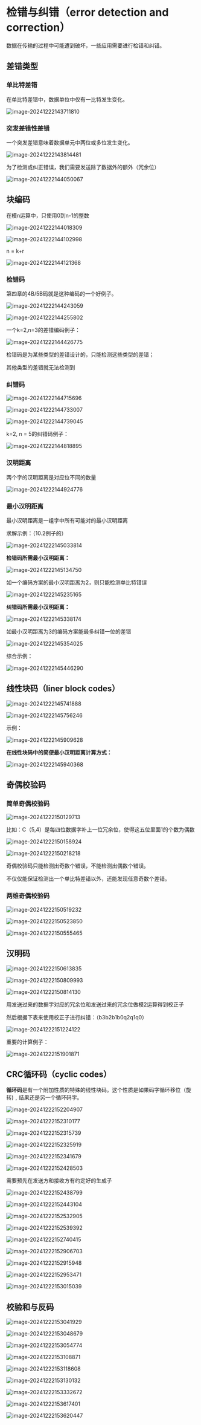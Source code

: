 # 检错与纠错（error detection and correction）

数据在传输的过程中可能遭到破坏，一些应用需要进行检错和纠错。

## 差错类型

### 单比特差错

在单比特差错中，数据单位中仅有一比特发生变化。

![image-20241222143711810](assets/image-20241222143711810.png)

### 突发差错性差错

一个突发差错意味着数据单元中两位或多位发生变化。

![image-20241222143814481](assets/image-20241222143814481.png)

为了检测或纠正错误，我们需要发送除了数据外的额外（冗余位）

![image-20241222144050067](assets/image-20241222144050067.png)

## 块编码

在模n运算中，只使用0到n-1的整数

![image-20241222144018309](assets/image-20241222144018309.png)

![image-20241222144102998](assets/image-20241222144102998.png)

n = k+r

![image-20241222144121368](assets/image-20241222144121368.png)

### 检错码

第四章的4B/5B码就是这种编码的一个好例子。

![image-20241222144243059](assets/image-20241222144243059.png)

![image-20241222144255802](assets/image-20241222144255802.png)

一个k=2,n=3的差错编码例子：

![image-20241222144426775](assets/image-20241222144426775.png)

检错码是为某些类型的差错设计的，只能检测这些类型的差错；

其他类型的差错就无法检测到

### 纠错码

![image-20241222144715696](assets/image-20241222144715696.png)

![image-20241222144733007](assets/image-20241222144733007.png)

![image-20241222144739045](assets/image-20241222144739045.png)

k=2, n = 5的纠错码例子：

![image-20241222144818895](assets/image-20241222144818895.png)

### 汉明距离

两个字的汉明距离是对应位不同的数量

![image-20241222144924776](assets/image-20241222144924776.png)

### 最小汉明距离

最小汉明距离是一组字中所有可能对的最小汉明距离

求解示例：（10.2例子的）

![image-20241222145033814](assets/image-20241222145033814.png)

**检错码所需最小汉明距离：**

![image-20241222145134750](assets/image-20241222145134750.png)

如一个编码方案的最小汉明距离为2，则只能检测单比特错误

![image-20241222145235165](assets/image-20241222145235165.png)

**纠错码所需最小汉明距离：**

![image-20241222145338174](assets/image-20241222145338174.png)

如最小汉明距离为3的编码方案能最多纠错一位的差错

![image-20241222145354025](assets/image-20241222145354025.png)

综合示例：

![image-20241222145446290](assets/image-20241222145446290.png)

## 线性块码（liner block codes）

![image-20241222145741888](assets/image-20241222145741888.png)

![image-20241222145756246](assets/image-20241222145756246.png)

示例：

![image-20241222145909628](assets/image-20241222145909628.png)

**在线性块码中的简便最小汉明距离计算方式：**

![image-20241222145940368](assets/image-20241222145940368.png)

## 奇偶校验码

### 简单奇偶校验码

![image-20241222150129713](assets/image-20241222150129713.png)

比如：C（5,4）是每四位数据字补上一位冗余位，使得这五位里面1的个数为偶数

![image-20241222150158924](assets/image-20241222150158924.png)

![image-20241222150218218](assets/image-20241222150218218.png)

奇偶校验码只能检测出奇数个错误，不能检测出偶数个错误。

不仅仅能保证检测出一个单比特差错以外，还能发现任意奇数个差错。

### 两维奇偶校验码

![image-20241222150519232](assets/image-20241222150519232.png)

![image-20241222150523850](assets/image-20241222150523850.png)

![image-20241222150555465](assets/image-20241222150555465.png)

## 汉明码

![image-20241222150613835](assets/image-20241222150613835.png)

![image-20241222150809993](assets/image-20241222150809993.png)

![image-20241222150814130](assets/image-20241222150814130.png)

用发送过来的数据字对应的冗余位和发送过来的冗余位做模2运算得到校正子

然后根据下表来使用校正子进行纠错：（b3b2b1b0q2q1q0）

![image-20241222151224122](assets/image-20241222151224122.png)

重要的计算例子：

![image-20241222151901871](assets/image-20241222151901871.png)

## CRC循环码（cyclic codes）

**循环码**是有一个附加性质的特殊的线性块码。这个性质是如果码字循环移位（旋转)﹐结果还是另一个循环码字。

![image-20241222152204907](assets/image-20241222152204907.png)

![image-20241222152310177](assets/image-20241222152310177.png)

![image-20241222152315739](assets/image-20241222152315739.png)

![image-20241222152325919](assets/image-20241222152325919.png)

![image-20241222152341679](assets/image-20241222152341679.png)

![image-20241222152428503](assets/image-20241222152428503.png)

需要预先在发送方和接收方有约定好的生成子

![image-20241222152438799](assets/image-20241222152438799.png)

![image-20241222152443104](assets/image-20241222152443104.png)

![image-20241222152532905](assets/image-20241222152532905.png)

![image-20241222152539392](assets/image-20241222152539392.png)

![image-20241222152740415](assets/image-20241222152740415.png)

![image-20241222152906703](assets/image-20241222152906703.png)

![image-20241222152915948](assets/image-20241222152915948.png)

![image-20241222152953471](assets/image-20241222152953471.png)

![image-20241222153015039](assets/image-20241222153015039.png)

## 校验和与反码

![image-20241222153041929](assets/image-20241222153041929.png)

![image-20241222153048679](assets/image-20241222153048679.png)

![image-20241222153054774](assets/image-20241222153054774.png)

![image-20241222153108871](assets/image-20241222153108871.png)

![image-20241222153118608](assets/image-20241222153118608.png)

![image-20241222153130132](assets/image-20241222153130132.png)

![image-20241222153332672](assets/image-20241222153332672.png)

![image-20241222153617401](assets/image-20241222153617401.png)

![image-20241222153620447](assets/image-20241222153620447.png)